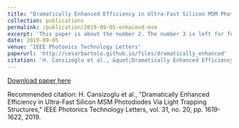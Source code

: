 ```yaml
---
title: "Dramatically Enhanced Efficiency in Ultra-Fast Silicon MSM Photodiodes Via Light Trapping Structures"
collection: publications
permalink: /publication/2019-09-05-enhacend-msm
excerpt: 'This paper is about the number 2. The number 3 is left for future work.'
date: 2019-09-05
venue: 'IEEE Photonics Technology Letters'
paperurl: 'http://cesarbartolo.github.io/files/dramatically_enhanced'
citation: 'H. Cansizoglu et al., &quot;Dramatically Enhanced Efficiency in Ultra-Fast Silicon MSM Photodiodes Via Light Trapping Structures,&quot; IEEE Photonics Technology Letters, vol. 31, no. 20, pp. 1619-1622, 2019.'
---
```

[Download paper here](http://cesarbartolo.github.io/files/dramatically_enhanced)

Recommended citation: H. Cansizoglu et al., "Dramatically Enhanced Efficiency in Ultra-Fast Silicon MSM Photodiodes Via Light Trapping Structures," IEEE Photonics Technology Letters, vol. 31, no. 20, pp. 1619-1622, 2019.